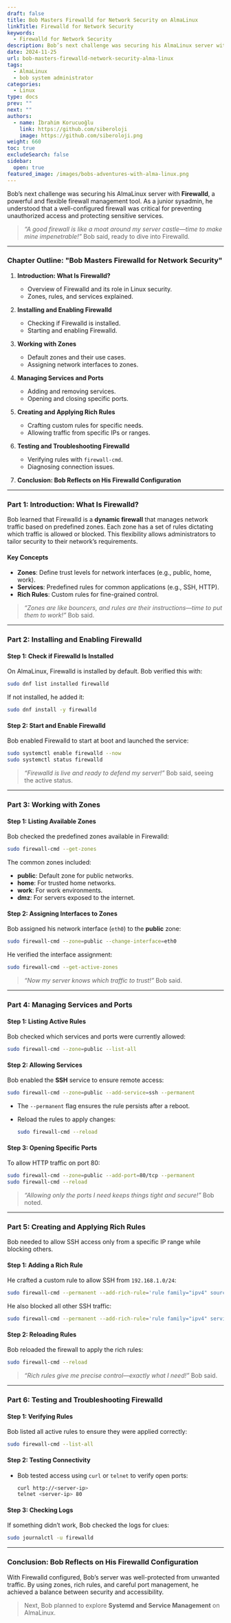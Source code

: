 ```yaml
---
draft: false
title: Bob Masters Firewalld for Network Security on AlmaLinux
linkTitle: Firewalld for Network Security
keywords:
  - Firewalld for Network Security
description: Bob’s next challenge was securing his AlmaLinux server with Firewalld, a powerful and flexible firewall management tool.
date: 2024-11-25
url: bob-masters-firewalld-network-security-alma-linux
tags:
  - AlmaLinux
  - bob system administrator
categories:
  - Linux
type: docs
prev: ""
next: ""
authors:
  - name: İbrahim Korucuoğlu
    link: https://github.com/siberoloji
    image: https://github.com/siberoloji.png
weight: 660
toc: true
excludeSearch: false
sidebar:
  open: true
featured_image: /images/bobs-adventures-with-alma-linux.png
---
```

Bob’s next challenge was securing his AlmaLinux server with **Firewalld**, a powerful and flexible firewall management tool. As a junior sysadmin, he understood that a well-configured firewall was critical for preventing unauthorized access and protecting sensitive services.

> *“A good firewall is like a moat around my server castle—time to make mine impenetrable!”* Bob said, ready to dive into Firewalld.

---

### **Chapter Outline: "Bob Masters Firewalld for Network Security"**

1. **Introduction: What Is Firewalld?**
   - Overview of Firewalld and its role in Linux security.
   - Zones, rules, and services explained.

2. **Installing and Enabling Firewalld**
   - Checking if Firewalld is installed.
   - Starting and enabling Firewalld.

3. **Working with Zones**
   - Default zones and their use cases.
   - Assigning network interfaces to zones.

4. **Managing Services and Ports**
   - Adding and removing services.
   - Opening and closing specific ports.

5. **Creating and Applying Rich Rules**
   - Crafting custom rules for specific needs.
   - Allowing traffic from specific IPs or ranges.

6. **Testing and Troubleshooting Firewalld**
   - Verifying rules with `firewall-cmd`.
   - Diagnosing connection issues.

7. **Conclusion: Bob Reflects on His Firewalld Configuration**

---

### **Part 1: Introduction: What Is Firewalld?**

Bob learned that Firewalld is a **dynamic firewall** that manages network traffic based on predefined zones. Each zone has a set of rules dictating which traffic is allowed or blocked. This flexibility allows administrators to tailor security to their network’s requirements.

#### **Key Concepts**

- **Zones**: Define trust levels for network interfaces (e.g., public, home, work).
- **Services**: Predefined rules for common applications (e.g., SSH, HTTP).
- **Rich Rules**: Custom rules for fine-grained control.

> *“Zones are like bouncers, and rules are their instructions—time to put them to work!”* Bob said.

---

### **Part 2: Installing and Enabling Firewalld**

#### **Step 1: Check if Firewalld Is Installed**

On AlmaLinux, Firewalld is installed by default. Bob verified this with:

```bash
sudo dnf list installed firewalld
```

If not installed, he added it:

```bash
sudo dnf install -y firewalld
```

#### **Step 2: Start and Enable Firewalld**

Bob enabled Firewalld to start at boot and launched the service:

```bash
sudo systemctl enable firewalld --now
sudo systemctl status firewalld
```

> *“Firewalld is live and ready to defend my server!”* Bob said, seeing the active status.

---

### **Part 3: Working with Zones**

#### **Step 1: Listing Available Zones**

Bob checked the predefined zones available in Firewalld:

```bash
sudo firewall-cmd --get-zones
```

The common zones included:

- **public**: Default zone for public networks.
- **home**: For trusted home networks.
- **work**: For work environments.
- **dmz**: For servers exposed to the internet.

#### **Step 2: Assigning Interfaces to Zones**

Bob assigned his network interface (`eth0`) to the **public** zone:

```bash
sudo firewall-cmd --zone=public --change-interface=eth0
```

He verified the interface assignment:

```bash
sudo firewall-cmd --get-active-zones
```

> *“Now my server knows which traffic to trust!”* Bob said.

---

### **Part 4: Managing Services and Ports**

#### **Step 1: Listing Active Rules**

Bob checked which services and ports were currently allowed:

```bash
sudo firewall-cmd --zone=public --list-all
```

#### **Step 2: Allowing Services**

Bob enabled the **SSH** service to ensure remote access:

```bash
sudo firewall-cmd --zone=public --add-service=ssh --permanent
```

- The `--permanent` flag ensures the rule persists after a reboot.
- Reload the rules to apply changes:

  ```bash
  sudo firewall-cmd --reload
  ```

#### **Step 3: Opening Specific Ports**

To allow HTTP traffic on port 80:

```bash
sudo firewall-cmd --zone=public --add-port=80/tcp --permanent
sudo firewall-cmd --reload
```

> *“Allowing only the ports I need keeps things tight and secure!”* Bob noted.

---

### **Part 5: Creating and Applying Rich Rules**

Bob needed to allow SSH access only from a specific IP range while blocking others.

#### **Step 1: Adding a Rich Rule**

He crafted a custom rule to allow SSH from `192.168.1.0/24`:

```bash
sudo firewall-cmd --permanent --add-rich-rule='rule family="ipv4" source address="192.168.1.0/24" service name="ssh" accept'
```

He also blocked all other SSH traffic:

```bash
sudo firewall-cmd --permanent --add-rich-rule='rule family="ipv4" service name="ssh" drop'
```

#### **Step 2: Reloading Rules**

Bob reloaded the firewall to apply the rich rules:

```bash
sudo firewall-cmd --reload
```

> *“Rich rules give me precise control—exactly what I need!”* Bob said.

---

### **Part 6: Testing and Troubleshooting Firewalld**

#### **Step 1: Verifying Rules**

Bob listed all active rules to ensure they were applied correctly:

```bash
sudo firewall-cmd --list-all
```

#### **Step 2: Testing Connectivity**

- Bob tested access using `curl` or `telnet` to verify open ports:

  ```bash
  curl http://<server-ip>
  telnet <server-ip> 80
  ```

#### **Step 3: Checking Logs**

If something didn’t work, Bob checked the logs for clues:

```bash
sudo journalctl -u firewalld
```

---

### **Conclusion: Bob Reflects on His Firewalld Configuration**

With Firewalld configured, Bob’s server was well-protected from unwanted traffic. By using zones, rich rules, and careful port management, he achieved a balance between security and accessibility.

> Next, Bob planned to explore **Systemd and Service Management** on AlmaLinux.
